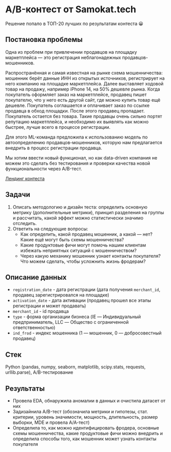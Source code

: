 # A/B-контест от Samokat.tech

Решение попало в ТОП-20 лучших по результатам контеста 😀

## Постановка проблемы

Одна из проблем при привлечении продавцов на площадку маркетплейса — это регистрация неблагонадежных продавцов-мошенников.

Распространённая и самая известная на рынке схема мошенничества: мошенник берёт данные ИНН из открытых источников, регистрирует на него компанию на площадке маркетплейса. Далее выставляет ходовой товар на продажу, например iPhone 14, на 50% дешевле рынка. Когда покупатель оформляет заказ на маркетплейсе, продавец пишет покупателю, что у него есть другой сайт, где можно купить товар ещё дешевле. Покупатель соглашается и оплачивает заказ по ссылке продавца в обход площадки. После этого продавец пропадает. Покупатель остается без товара. Такие продавцы очень сильно портят репутацию маркетплейса, и необходимо их выявлять как можно быстрее, лучше всего в процессе регистрации.

Для этого ML-команда предложила к использованию модель по автоопределению продавцов-мошенников, которую нам предлагается внедрить в процесс регистрации продавца.

Мы хотим ввести новый функционал, но как data-driven компания не можем это сделать без тестирования и проверки качества новой функциональности через A/B-тест.

[Лендинг контеста](https://abcontest.matemarketing.ru/)

## Задачи

1. Описать методологию и дизайн теста: определить основную метрику (дополнительные метрики), принцип разделения на группы и рассчитать, какой эффект можно статистически значимо отследить.
2. Ответить на следующие вопросы:
   - Как определить, какой продавец мошенник, а какой — нет? Какие ещё могут быть схемы мошенничества?
   - Какие продуктовые фичи могут помочь нашим клиентам избежать неприятных ситуаций с мошенничеством?
   - Через какую механику мошенник узнает контакты покупателя? Что можем сделать, чтобы усложнить жизнь фродерам?

## Описание данных

- `registration_date` - дата регистрации (дата получения `merchant_id`, продавец зарегистрировался на площадке)
- `activation_date` - дата активации (продавец прошел все этапы регистрации и может продавать)
- `merchant_id` - id продавца
- `type` - форма организации бизнеса (IE — Индивидуальный предприниматель, LLC — Общество с ограниченной ответственностью)
- `ind_frod` - индекс мошенника (1 — мошенник, 0 — добросовестный продавец)

## Стек

Python (pandas, numpy, seaborn, matplotlib, scipy.stats, requests, urllib.parse), A/B-тестирование

## Результаты

- Провела EDA, обнаружила аномалии в данных и очистила датасет от них
- Задизайнила A/B-тест (обозначила метрики и гипотезы, стат. критерии, уровень значимости, мощность, длительность, размер выборки, MDE и провела А/А-тест)
- Определила то, как можно идентифицировать фродера, основные схемы мошенничества, какие продуктовые фичи можно внедрить и определила способы того, как мошенник может узнать контакты покупателя
